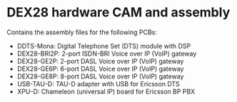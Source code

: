 # DEX28 hardware CAM and assembly 

Contains the assembly files for the following PCBs:

* DDTS-Mona: Digital Telephone Set (DTS) module with DSP
* DEX28-BRI2P: 2-port ISDN-BRI Voice over IP (VoIP) gateway
* DEX28-GE2P: 2-port DASL Voice over IP (VoIP) gateway
* DEX28-GE6P: 6-port DASL Voice over IP (VoIP) gateway
* DEX28-GE8P: 8-port DASL Voice over IP (VoIP) gateway
* USB-TAU-D: TAU-D adapter with USB for Ericsson DTS
* XPU-D: Chameleon (universal IP) board for Ericsson BP PBX

